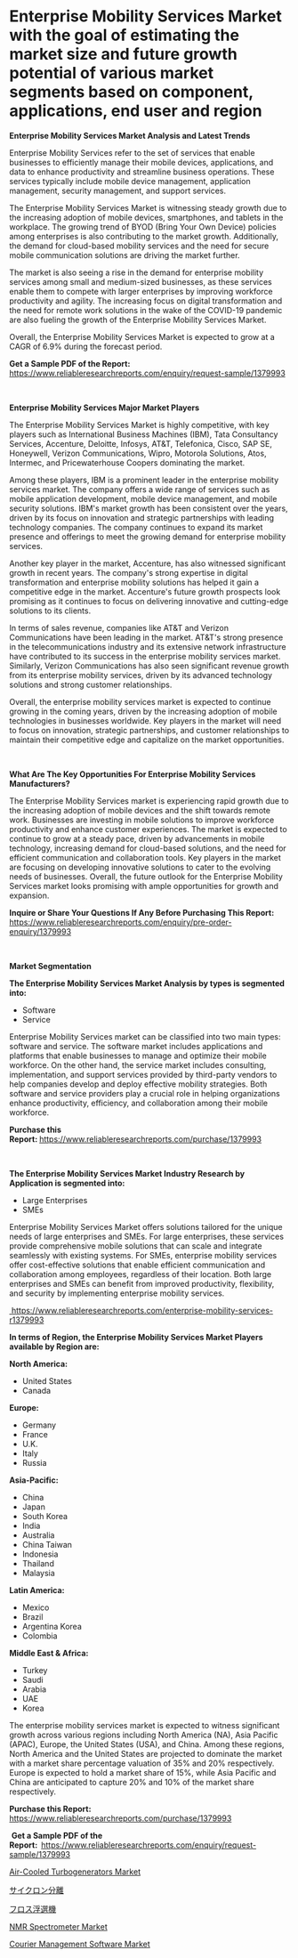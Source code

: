 <p><h1>Enterprise Mobility Services Market with the goal of estimating the market size and future growth potential of various market segments based on component, applications, end user and region</h1></p><p><strong>Enterprise Mobility Services Market Analysis and Latest Trends</strong></p>
<p><p>Enterprise Mobility Services refer to the set of services that enable businesses to efficiently manage their mobile devices, applications, and data to enhance productivity and streamline business operations. These services typically include mobile device management, application management, security management, and support services.</p><p>The Enterprise Mobility Services Market is witnessing steady growth due to the increasing adoption of mobile devices, smartphones, and tablets in the workplace. The growing trend of BYOD (Bring Your Own Device) policies among enterprises is also contributing to the market growth. Additionally, the demand for cloud-based mobility services and the need for secure mobile communication solutions are driving the market further.</p><p>The market is also seeing a rise in the demand for enterprise mobility services among small and medium-sized businesses, as these services enable them to compete with larger enterprises by improving workforce productivity and agility. The increasing focus on digital transformation and the need for remote work solutions in the wake of the COVID-19 pandemic are also fueling the growth of the Enterprise Mobility Services Market.</p><p>Overall, the Enterprise Mobility Services Market is expected to grow at a CAGR of 6.9% during the forecast period.</p></p>
<p><strong>Get a Sample PDF of the Report:&nbsp;</strong> <a href="https://www.reliableresearchreports.com/enquiry/request-sample/1379993">https://www.reliableresearchreports.com/enquiry/request-sample/1379993</a></p>
<p>&nbsp;</p>
<p><strong>Enterprise Mobility Services Major Market Players</strong></p>
<p><p>The Enterprise Mobility Services Market is highly competitive, with key players such as International Business Machines (IBM), Tata Consultancy Services, Accenture, Deloitte, Infosys, AT&T, Telefonica, Cisco, SAP SE, Honeywell, Verizon Communications, Wipro, Motorola Solutions, Atos, Intermec, and Pricewaterhouse Coopers dominating the market.</p><p>Among these players, IBM is a prominent leader in the enterprise mobility services market. The company offers a wide range of services such as mobile application development, mobile device management, and mobile security solutions. IBM's market growth has been consistent over the years, driven by its focus on innovation and strategic partnerships with leading technology companies. The company continues to expand its market presence and offerings to meet the growing demand for enterprise mobility services.</p><p>Another key player in the market, Accenture, has also witnessed significant growth in recent years. The company's strong expertise in digital transformation and enterprise mobility solutions has helped it gain a competitive edge in the market. Accenture's future growth prospects look promising as it continues to focus on delivering innovative and cutting-edge solutions to its clients.</p><p>In terms of sales revenue, companies like AT&T and Verizon Communications have been leading in the market. AT&T's strong presence in the telecommunications industry and its extensive network infrastructure have contributed to its success in the enterprise mobility services market. Similarly, Verizon Communications has also seen significant revenue growth from its enterprise mobility services, driven by its advanced technology solutions and strong customer relationships. </p><p>Overall, the enterprise mobility services market is expected to continue growing in the coming years, driven by the increasing adoption of mobile technologies in businesses worldwide. Key players in the market will need to focus on innovation, strategic partnerships, and customer relationships to maintain their competitive edge and capitalize on the market opportunities.</p></p>
<p>&nbsp;</p>
<p><strong>What Are The Key Opportunities For Enterprise Mobility Services Manufacturers?</strong></p>
<p><p>The Enterprise Mobility Services market is experiencing rapid growth due to the increasing adoption of mobile devices and the shift towards remote work. Businesses are investing in mobile solutions to improve workforce productivity and enhance customer experiences. The market is expected to continue to grow at a steady pace, driven by advancements in mobile technology, increasing demand for cloud-based solutions, and the need for efficient communication and collaboration tools. Key players in the market are focusing on developing innovative solutions to cater to the evolving needs of businesses. Overall, the future outlook for the Enterprise Mobility Services market looks promising with ample opportunities for growth and expansion.</p></p>
<p><strong>Inquire or Share Your Questions If Any Before Purchasing This Report:</strong> <a href="https://www.reliableresearchreports.com/enquiry/pre-order-enquiry/1379993">https://www.reliableresearchreports.com/enquiry/pre-order-enquiry/1379993</a></p>
<p>&nbsp;</p>
<p><strong>Market Segmentation</strong></p>
<p><strong>The Enterprise Mobility Services Market Analysis by types is segmented into:</strong></p>
<p><ul><li>Software</li><li>Service</li></ul></p>
<p><p>Enterprise Mobility Services market can be classified into two main types: software and service. The software market includes applications and platforms that enable businesses to manage and optimize their mobile workforce. On the other hand, the service market includes consulting, implementation, and support services provided by third-party vendors to help companies develop and deploy effective mobility strategies. Both software and service providers play a crucial role in helping organizations enhance productivity, efficiency, and collaboration among their mobile workforce.</p></p>
<p><strong>Purchase this Report:&nbsp;</strong><a href="https://www.reliableresearchreports.com/purchase/1379993">https://www.reliableresearchreports.com/purchase/1379993</a></p>
<p>&nbsp;</p>
<p><strong>The Enterprise Mobility Services Market Industry Research by Application is segmented into:</strong></p>
<p><ul><li>Large Enterprises</li><li>SMEs</li></ul></p>
<p><p>Enterprise Mobility Services Market offers solutions tailored for the unique needs of large enterprises and SMEs. For large enterprises, these services provide comprehensive mobile solutions that can scale and integrate seamlessly with existing systems. For SMEs, enterprise mobility services offer cost-effective solutions that enable efficient communication and collaboration among employees, regardless of their location. Both large enterprises and SMEs can benefit from improved productivity, flexibility, and security by implementing enterprise mobility services.</p></p>
<p><a href="https://www.reliableresearchreports.com/enterprise-mobility-services-r1379993">&nbsp;https://www.reliableresearchreports.com/enterprise-mobility-services-r1379993</a></p>
<p><strong>In terms of Region, the Enterprise Mobility Services Market Players available by Region are:</strong></p>
<p>
    <p> <strong> North America: </strong>
        <ul>
            <li>United States</li>
            <li>Canada</li>
        </ul>
        </p> 
    <p> <strong> Europe: </strong>
        <ul>
            <li>Germany</li>
            <li>France</li>
            <li>U.K.</li>
            <li>Italy</li>
            <li>Russia</li>
        </ul>
        </p> 
    <p> <strong> Asia-Pacific: </strong>
        <ul>
            <li>China</li>
            <li>Japan</li>
            <li>South Korea</li>
            <li>India</li>
            <li>Australia</li>
            <li>China Taiwan</li>
            <li>Indonesia</li>
            <li>Thailand</li>
            <li>Malaysia</li>
        </ul>
        </p> 
    <p> <strong> Latin America: </strong>
        <ul>
            <li>Mexico</li>
            <li>Brazil</li>
            <li>Argentina Korea</li>
            <li>Colombia</li>
        </ul>
        </p> 
    <p> <strong> Middle East & Africa: </strong>
        <ul>
            <li>Turkey</li>
            <li>Saudi</li>
            <li>Arabia</li>
            <li>UAE</li>
            <li>Korea</li>
        </ul>
    </p>
    </p>
<p><p>The enterprise mobility services market is expected to witness significant growth across various regions including North America (NA), Asia Pacific (APAC), Europe, the United States (USA), and China. Among these regions, North America and the United States are projected to dominate the market with a market share percentage valuation of 35% and 20% respectively. Europe is expected to hold a market share of 15%, while Asia Pacific and China are anticipated to capture 20% and 10% of the market share respectively.</p></p>
<p><strong>Purchase this Report: </strong><a href="https://www.reliableresearchreports.com/purchase/1379993">https://www.reliableresearchreports.com/purchase/1379993</a></p>
<p>&nbsp;<strong>Get a Sample PDF of the Report:&nbsp;&nbsp;</strong><a href="https://www.reliableresearchreports.com/enquiry/request-sample/1379993">https://www.reliableresearchreports.com/enquiry/request-sample/1379993</a></p>
<p><strong></strong></p>
<p><p><a href="https://www.linkedin.com/pulse/air-cooled-turbogenerators-market-size-focuses-dynamics-in-depth-zgdqf">Air-Cooled Turbogenerators Market</a></p><p><a href="https://github.com/kegley4963/Market-Research-Report-List-1/blob/main/365142651508.md">サイクロン分離</a></p><p><a href="https://github.com/FrancoWeber2023/Market-Research-Report-List-1/blob/main/491869951509.md">フロス浮選機</a></p><p><a href="https://www.linkedin.com/pulse/nmr-spectrometer-market-analysis-size-global-industry-overview-hvqxf">NMR Spectrometer Market</a></p><p><a href="https://github.com/Sarissaschmalingtr6fz2739/Market-Research-Report-List-2/blob/main/courier-management-software-market.md">Courier Management Software Market</a></p></p>
